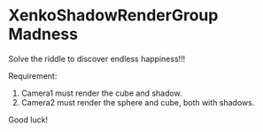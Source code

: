# XenkoShadowRenderGroup Madness
Solve the riddle to discover endless happiness!!!

Requirement: 
1) Camera1 must render the cube and shadow.
2) Camera2 must render the sphere and cube, both with shadows.

Good luck!

